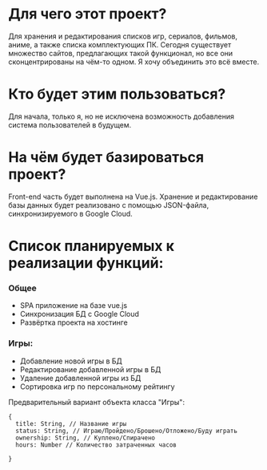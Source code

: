 # Для чего этот проект?

Для хранения и редактирования списков игр, сериалов, фильмов, аниме, а также списка комплектующих ПК. Сегодня существует множество сайтов, предлагающих такой функционал, но все они сконцентрированы на чём-то одном. Я хочу объединить это всё вместе.

# Кто будет этим пользоваться?

Для начала, только я, но не исключена возможность добавления система пользователей в будущем.

# На чём будет базироваться проект?

Front-end часть будет выполнена на Vue.js. Хранение и редактирование базы данных будет реализовано с помощью JSON-файла, синхронизируемого в Google Cloud.

# Список планируемых к реализации функций:

### Общее

* SPA приложение на базе vue.js
* Синхронизация БД с Google Cloud
* Развёртка проекта на хостинге

### Игры:

* Добавление новой игры в БД
* Редактирование добавленной игры в БД
* Удаление добавленной игры из БД
* Сортировка игр по персональному рейтингу

Предварительный вариант объекта класса "Игры":

```
{
  title: String, // Название игры
  status: String, // Играю/Пройдено/Брошено/Отложено/Буду играть
  ownership: String, // Куплено/Спирачено
  hours: Number // Количество затраченных часов
  
}
```
